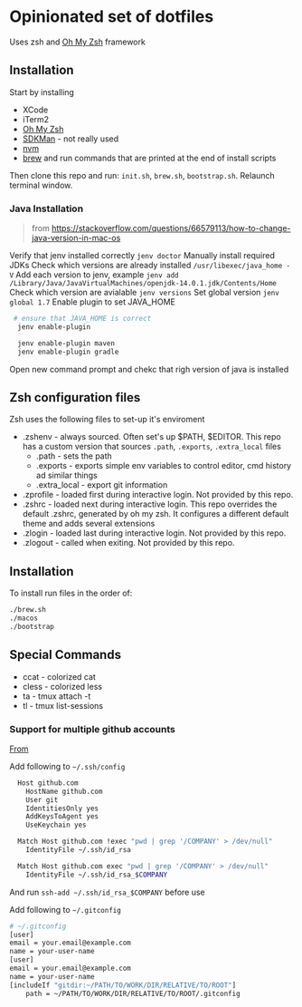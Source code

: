 # Opinionated set of dotfiles

Uses zsh and [Oh My Zsh](https://ohmyz.sh/) framework


## Installation

Start by installing
 - XCode
 - iTerm2
 - [Oh My Zsh](https://ohmyz.sh/)
 - [SDKMan](https://sdkman.io/install) - not really used
 - [nvm](https://github.com/nvm-sh/nvm#installing-and-updating)
 - [brew](https://brew.sh/) and run commands that are printed at the end of install scripts

 Then clone this repo and run: `init.sh`, `brew.sh`, `bootstrap.sh`. Relaunch terminal window.

### Java Installation

> from https://stackoverflow.com/questions/66579113/how-to-change-java-version-in-mac-os

Verify that jenv installed correctly `jenv doctor`
Manually install required JDKs
Check which versions are already installed `/usr/libexec/java_home -V`
Add each version to jenv, example `jenv add /Library/Java/JavaVirtualMachines/openjdk-14.0.1.jdk/Contents/Home`
Check which version are avialable `jenv versions`
Set global version `jenv global 1.7`
Enable plugin to set JAVA_HOME
```sh
 # ensure that JAVA_HOME is correct
  jenv enable-plugin 

  jenv enable-plugin maven
  jenv enable-plugin gradle
```

Open new command prompt and chekc that righ version of java is installed

## Zsh configuration files

Zsh uses the following files to set-up it's enviroment
* .zshenv - always sourced. Often set's up $PATH, $EDITOR. This repo has a custom version that sources `.path`, `.exports`, `.extra_local` files
  * .path - sets the path
  * .exports - exports simple env variables to control editor, cmd history ad similar things
  * .extra_local - export git information
* .zprofile - loaded first during interactive login. Not provided by this repo.
* .zshrc - loaded next during interactive login. This repo overrides the default .zshrc, generated by oh my zsh. It configures a different default theme and adds several extensions
* .zlogin - loaded last during interactive login. Not provided by this repo.
* .zlogout - called when exiting. Not provided by this repo.

## Installation

To install run files in the order of:

```zsh
./brew.sh
./macos
./bootstrap
```

## Special Commands

* ccat - colorized cat
* cless - colorized less
* ta - tmux attach -t
* tl - tmux list-sessions


### Support for multiple github accounts

[From](https://dev.to/sammm/setting-up-multiple-github-accounts-on-the-same-computer-without-having-to-change-the-repo-url-1007)

Add following to `~/.ssh/config`

```sh
  Host github.com
    HostName github.com
    User git
    IdentitiesOnly yes
    AddKeysToAgent yes
    UseKeychain yes

  Match Host github.com !exec "pwd | grep '/COMPANY' > /dev/null"
    IdentityFile ~/.ssh/id_rsa

  Match Host github.com exec "pwd | grep '/COMPANY' > /dev/null"
    IdentityFile ~/.ssh/id_rsa_$COMPANY
```

And run `ssh-add ~/.ssh/id_rsa_$COMPANY` before use

Add following to `~/.gitconfig`

```sh
# ~/.gitconfig
[user]
email = your.email@example.com
name = your-user-name
[user]
email = your.email@example.com
name = your-user-name
[includeIf "gitdir:~/PATH/TO/WORK/DIR/RELATIVE/TO/ROOT"]
    path = ~/PATH/TO/WORK/DIR/RELATIVE/TO/ROOT/.gitconfig
```